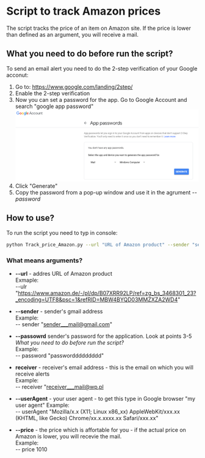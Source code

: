 # Script to track Amazon prices 
The script tracks the price of an item on Amazon site. If the price is lower than defined as an argument, you will receive a mail. 
## What you need to do before run the script?

To send an email alert you need to do the 2-step verification of your Google acconut: <br />
1. Go to: https://www.google.com/landing/2step/
2. Enable the 2-step verification
3. Now you can set a password for the app. Go to Google Account and search "google app password" 
![Screenshot](app_password.png)
4. Click "Generate"
5. Copy the password from a pop-up window and use it in the agrument *--password*<br />

## How to use?
To run the script you need to typ in console:
```bash
python Track_price_Amazon.py --url "URL of Amazon product" --sender "sender's gmail addres" --password "sender's password" --receiver "receiver's email" --userAgent "your user agent" --price 9999
```
### What means arguments?
- **--url** - addres URL of Amazon product <br />
Exmaple: <br />
--ulr "https://www.amazon.de/-/pl/dp/B07XRR92LP/ref=zg_bs_3468301_23?_encoding=UTF8&psc=1&refRID=MBW4BYQD03MMZXZA2WD4" <br />

- **--sender** - sender's gmail address <br />
Example: <br />
-- sender "sender___mail@gmail.com"

- **--passowrd** sender's password for the application. Look at points 3-5 *What you need to do before run the script?* <br />
Example: <br />
-- password "passworddddddddd" <br />

- **receiver**  - receiver's email address - this is the email on which you will receive alerts <br />
Example: <br />
-- receiver "receiver___mail@wp.pl <br />

- **--userAgent** - your user agent - to  get this type in Google browser "my user agent"
Example: <br />
-- userAgent "Mozilla/x.x (X11; Linux x86_xx) AppleWebKit/xxx.xx (KHTML, like Gecko) Chrome/xx.x.xxxx.xx Safari/xxx.xx" <br />

- **--price**  - the price which is affortable for you -  if the actual price on Amazon is lower, you will recevie the mail. <br />
Example: <br />
-- price 1010 


